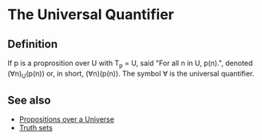 # The Universal Quantifier

## Definition

If p is a proprosition over U with T<sub>p</sub> = U, said "For all n in U, p(n).", denoted (∀n)<sub>U</sub>(p(n)) or, in short, (∀n)(p(n)). The symbol ∀ is the universal quantifier.

## See also

- [Propositions over a Universe](../over-u.md#definition)
- [Truth sets](../../sets/truth.md#definition)